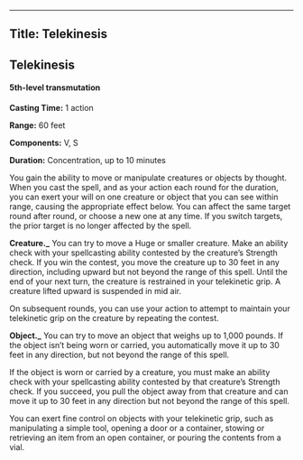 -------------------------
Title: Telekinesis
-------------------------

## Telekinesis

#### 5th-level transmutation


**Casting Time:** 1 action 

**Range:** 60 feet 

**Components:** V, S 

**Duration:** Concentration, up to 10 minutes


You gain the ability to move or manipulate creatures or objects by
thought. When you cast the spell, and as your action each round for the
duration, you can exert your will on one creature or object that you can
see within range, causing the appropriate effect below. You can affect
the same target round after round, or choose a new one at any time. If
you switch targets, the prior target is no longer affected by the spell.

**Creature._** You can try to move a Huge or smaller
creature. Make an ability check with your spellcasting ability contested
by the creature’s Strength check. If you win the contest, you move the
creature up to 30 feet in any direction, including upward but not beyond
the range of this spell. Until the end of your next turn, the creature
is restrained in your telekinetic grip. A creature lifted upward is
suspended in mid air.

On subsequent rounds, you can use your action to attempt to maintain
your telekinetic grip on the creature by repeating the contest.

**Object._** You can try to move an object that weighs up to
1,000 pounds. If the object isn’t being worn or carried, you
automatically move it up to 30 feet in any direction, but not beyond the
range of this spell.

If the object is worn or carried by a creature, you must make an ability
check with your spellcasting ability contested by that creature’s
Strength check. If you succeed, you pull the object away from that
creature and can move it up to 30 feet in any direction but not beyond
the range of this spell.

You can exert fine control on objects with your telekinetic grip, such
as manipulating a simple tool, opening a door or a container, stowing or
retrieving
an item from an open container, or pouring the contents from a vial.


